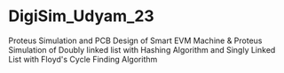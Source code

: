 # DigiSim_Udyam_23
Proteus Simulation and PCB Design of Smart EVM Machine &amp; Proteus Simulation of Doubly linked list with Hashing Algorithm and Singly Linked List with Floyd's Cycle Finding Algorithm
